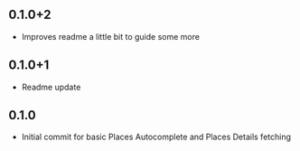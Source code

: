 ## 0.1.0+2

- Improves readme a little bit to guide some more

## 0.1.0+1

- Readme update

## 0.1.0

- Initial commit for basic Places Autocomplete and Places Details fetching
